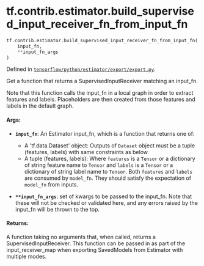 <div itemscope itemtype="http://developers.google.com/ReferenceObject">
<meta itemprop="name" content="tf.contrib.estimator.build_supervised_input_receiver_fn_from_input_fn" />
<meta itemprop="path" content="Stable" />
</div>

# tf.contrib.estimator.build_supervised_input_receiver_fn_from_input_fn

``` python
tf.contrib.estimator.build_supervised_input_receiver_fn_from_input_fn(
    input_fn,
    **input_fn_args
)
```



Defined in [`tensorflow/python/estimator/export/export.py`](https://www.tensorflow.org/code/tensorflow/python/estimator/export/export.py).

Get a function that returns a SupervisedInputReceiver matching an input_fn.

Note that this function calls the input_fn in a local graph in order to
extract features and labels. Placeholders are then created from those
features and labels in the default graph.

#### Args:

* <b>`input_fn`</b>: An Estimator input_fn, which is a function that returns one of:

    * A 'tf.data.Dataset' object: Outputs of `Dataset` object must be a
        tuple (features, labels) with same constraints as below.
    * A tuple (features, labels): Where `features` is a `Tensor` or a
      dictionary of string feature name to `Tensor` and `labels` is a
      `Tensor` or a dictionary of string label name to `Tensor`. Both
      `features` and `labels` are consumed by `model_fn`. They should
      satisfy the expectation of `model_fn` from inputs.

* <b>`**input_fn_args`</b>: set of kwargs to be passed to the input_fn. Note that
    these will not be checked or validated here, and any errors raised by
    the input_fn will be thrown to the top.


#### Returns:

A function taking no arguments that, when called, returns a
SupervisedInputReceiver. This function can be passed in as part of the
input_receiver_map when exporting SavedModels from Estimator with multiple
modes.